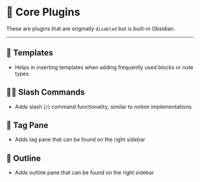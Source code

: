 # 🔌 Core Plugins
These are plugins that are originally `disabled` but is built-in Obsidian.

---
## 📏 Templates
- Helps in inserting templates when adding frequently used blocks or note types.

## 👩‍💻 Slash Commands
- Adds slash (`/`) command functionality, similar to notion implementations 

## 🔖 Tag Pane
- Adds tag pane that can be found on the right sidebar

## 📃 Outline
- Adds outline pane that can be found on the right sidebar